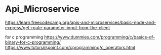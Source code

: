 # Api_Microservice
https://learn.freecodecamp.org/apis-and-microservices/basic-node-and-express/get-route-parameter-input-from-the-client

for c programming
https://www.dummies.com/programming/c/basics-of-binary-for-c-programming/
https://www.tutorialspoint.com/cprogramming/c_operators.html


